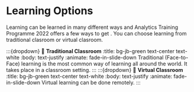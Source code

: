# Learning Options

Learning can be learned in many different ways and Analytics Training Programme 2022 offers a few ways to get . You can choose learning from traditional clasroom or virtual clasroom. 

:::{dropdown} 📌 **Traditional Classroom**
:title: bg-jb-green text-center text-white
:body: text-justify
:animate: fade-in-slide-down
Traditional (Face-to-Face) learning is the most common way of  learning all around the world. It takes place in a classroom setting. 
:::
:::{dropdown} 📌 **Virtual Classroom**
:title: bg-jb-green text-center text-white
:body: text-justify
:animate: fade-in-slide-down
Virtual learning can be done remotely.
:::